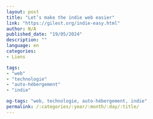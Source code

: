```yaml
---
layout: post
title: "Let’s make the indie web easier"
link: "https://gilest.org/indie-easy.html"
author: N/A
published_date: "19/05/2024"
description: ""
language: en
categories:
- Liens

tags:
- "web"
- "technologie"
- "auto-hébergement"
- "indie"

og-tags: "web, technologie, auto-hébergement, indie"
permalink: /:categories/:year/:month/:day/:title/
---
```

